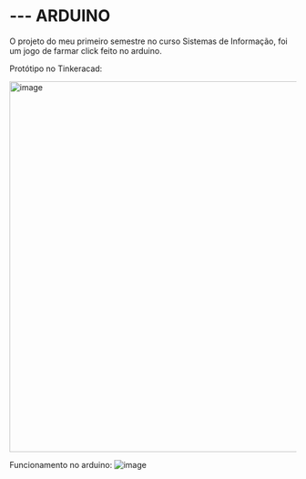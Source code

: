<h1>--- ARDUINO </h1>
O projeto do meu primeiro semestre no curso Sistemas de Informação, foi um jogo de farmar click feito no arduino.

Protótipo no Tinkeracad:

<img width="650" alt="image" src="https://github.com/gabi1415/arduino/assets/87874439/926270ef-423f-4e3e-8bf1-48d0003be25f">

Funcionamento no arduino:
![image](https://github.com/gabi1415/arduino/assets/87874439/aef8b7f7-c4e9-4d0b-896d-03b78703e9ae)


